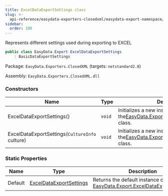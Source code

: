 ```yaml
---
title: ExcelDataExportSettings class
slug: >-
  api-reference/easydata-exporters-closedxml/easydata-export-namespace/exceldataexportsettings-class
sidebar:
  order: 100
---
```


Represents different settings used during exporting to EXCEL
```csharp
public class EasyData.Export.ExcelDataExportSettings
    : BasicDataExportSettings

```
Package: `EasyData.Exporters.ClosedXML` (targets: `netstandard2.0`)

Assembly: `EasyData.Exporters.ClosedXML.dll`

### Constructors

| Name | Type | Description | 
| --- | --- | --- | 
| ExcelDataExportSettings() | `void` | Initializes a new instance of the[EasyData.Export.ExcelDataExportSettings](///////////////easyquery/docs/api-reference/easydata-exporters-closedxml/easydata-export-namespace/exceldataexportsettings-class) class. | 
| ExcelDataExportSettings(`CultureInfo` culture) | `void` | Initializes a new instance of the[EasyData.Export.ExcelDataExportSettings](///////////////easyquery/docs/api-reference/easydata-exporters-closedxml/easydata-export-namespace/exceldataexportsettings-class) class. | 


### Static Properties

| Name | Type | Description | 
| --- | --- | --- | 
| Default | [ExcelDataExportSettings](///////////////easyquery/docs/api-reference/easydata-exporters-closedxml/easydata-export-namespace/exceldataexportsettings-class) | Returns the default instance of [EasyData.Export.ExcelDataExportSettings](///////////////easyquery/docs/api-reference/easydata-exporters-closedxml/easydata-export-namespace/exceldataexportsettings-class). |
